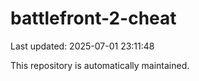 # battlefront-2-cheat

Last updated: 2025-07-01 23:11:48

This repository is automatically maintained.
